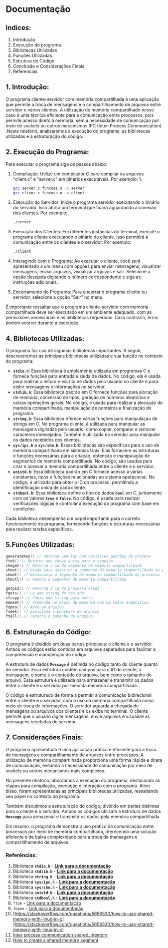# Documentação

## Indices:

1. Introdução
2. Execução do programa
3. Bibliotecas Utilizadas 
4. Funções Utilizadas
5. Estrutura do Código
6. Conclusão e Considerações Finais
7. Referencias

## 1. Introdução:

O programa cliente-servidor com memória compartilhada é uma aplicação que permite a troca de mensagens e o compartilhamento de arquivos entre servidor e vários clientes. A utilização de memória compartilhado nesse caso é uma técnica eficiente para a comunicação entre processos, pois permite acesso direto à memória, sem a necessidade de comunicação por meio de sockets ou outros mecanismos IPC (Inter-Process Communication) .Neste relatório, analisaremos a execução do programa, as bibliotecas utilizadas e a estruturação do código.

## 2. Execução do Programa:

Para executar o programa siga os passos abaixo:

1. Compilação: Utilize um compilador C para compilar os arquivos "client.c" e "server.c" em binários executáveis. Por exemplo:
    1. 
    
    ```bash
    gcc server.c funcoes.o -o server
    gcc client.c funcoes.o -o client
    ```
    
2. Execução do Servidor: Inicie o programa servidor executando o binário do servidor. Isso abrirá um terminal que ficará aguardando a conexão dos clientes. Por exemplo:
    
    ```bash
    ./server
    ```
    
3. Execução dos Clientes: Em diferentes instâncias do terminal, execute o programa cliente executando o binário do cliente. Isso permitirá a comunicação entre os clientes e o servidor. Por exemplo:
    
    ```bash
    ./client
    ```
    
4. Interagindo com o Programa: Ao executar o cliente, você será apresentado a um menu com opções para enviar mensagens, visualizar mensagens, enviar arquivos, visualizar arquivos e sair. Selecione a opção desejada digitando o número correspondente e siga as instruções adicionais.
5. Encerramento do Programa: Para encerrar o programa cliente ou servidor, selecione a opção "Sair" no menu.

É importante ressaltar que o programa cliente-servidor com memória compartilhada deve ser executado em um ambiente adequado, com as permissões necessárias e as bibliotecas requeridas. Caso contrário, erros podem ocorrer durante a execução.

## **4. Bibliotecas Utilizadas:**

O programa faz uso de algumas bibliotecas importantes. A seguir, descreveremos as principais bibliotecas utilizadas e sua função no contexto do programa:

- **`stdio.h`**: Essa biblioteca é amplamente utilizada em programas C e fornece funções para entrada e saída de dados. No código, ela é usada para realizar a leitura e escrita de dados pelo usuário no cliente e para exibir mensagens e informações no servidor.
- **`stdlib.h`**: Essa biblioteca padrão em C fornece funções para alocação de memória, conversão de tipos, geração de números aleatórios e outras operações gerais. No código, é usada para realizar a alocação de memória compartilhada, manipulação de ponteiros e finalização do programa.
- **`string.h`**: Essa biblioteca oferece várias funções para manipulação de strings em C. No programa cliente, é utilizada para manipular as mensagens digitadas pelo usuário, como copiar, comparar e remover caracteres indesejados. Também é utilizada no servidor para manipular os dados recebidos dos clientes.
- **`sys/ipc.h`** e **`sys/shm.h`**: Essas bibliotecas são específicas para o uso de memória compartilhada em sistemas Unix. Elas fornecem as estruturas e funções necessárias para a criação, obtenção e manipulação de segmentos de memória compartilhada. No código, são usadas para criar e acessar a memória compartilhada entre o cliente e o servidor.
- **`unistd.h`**: Essa biblioteca padrão em C fornece acesso a várias constantes, tipos e funções relacionadas ao sistema operacional. No código, é utilizada para obter o ID do processo, permitindo a identificação única de cada cliente.
- **`stdbool.h`**: Essa biblioteca define o tipo de dados **`bool`** em C, juntamente com os valores **`true`** e **`false`**. No código, é usada para realizar verificações lógicas e controlar a execução do programa com base em condições.

Cada biblioteca desempenha um papel importante para o correto funcionamento do programa, fornecendo funções e estruturas necessárias para realizar tarefas específicas.

## 5.Funções Utilizadas:

```c
generateKey() // Retorna uma key com variavies padrões do projeto 
ftok() // Retorna uma chave unica para o arquivo
shmget() // Retorna o id do segmento de memoria compartilhada
shmat() // Usada para associar o segmento de memoria compartilhada ao processo
shmdt() // Desassocia o segmento de memoria compartilhada do processo
shmctl() // Remove o segmento de memoria compartilhada

getpid() // Retorna o id do processo atual
fgets() // Le uma string do teclado
strcpy() // Copia uma string para outra
memset() // Preenche um bloco de memoria com um valor especifico
fopen() // Abre um arquivo
fseek() // posiciona o ponteiro do arquivo
ftell() // retorna o tamanho do arquivo
```

## 6. Estruturação do Código:

O programa é dividido em duas partes principais: o cliente e o servidor. Ambos os códigos estão contidos em arquivos separados para facilitar a compreensão e manutenção do código.

A estrutura de dados **`Message`** é definida no código tanto do cliente quanto do servidor. Essa estrutura contém campos para o ID do cliente, a mensagem, o nome e o conteúdo do arquivo, bem como o tamanho do arquivo. Essa estrutura é utilizada para armazenar e transmitir os dados entre o cliente e o servidor por meio da memória compartilhada.

O código é estruturado de forma a permitir a comunicação bidirecional entre o cliente e o servidor, com o uso da memória compartilhada como meio de troca de informações. O servidor aguarda a chegada de mensagens ou arquivos dos clientes e os exibe no terminal. O cliente permite que o usuário digite mensagens, envie arquivos e visualize as mensagens recebidas do servidor.

## 7. Considerações Finais:

O programa apresentado é uma aplicação prática e eficiente para a troca de mensagens e compartilhamento de arquivos entre processos. A utilização de memória compartilhada proporciona uma forma rápida e direta de comunicação, evitando a necessidade de comunicação por meio de sockets ou outros mecanismos mais complexos.

No presente relatório, abordamos a execução do programa, destacando as etapas para compilação, execução e interação com o programa. Além disso, foram apresentadas as principais bibliotecas utilizadas, ressaltando seu papel no contexto do programa.

Também discutimos a estruturação do código, dividido em partes distintas para o cliente e o servidor. Ambos os códigos utilizam a estrutura de dados **`Message`** para armazenar e transmitir os dados pela memória compartilhada.

Em resumo, o programa demonstra o uso prático da comunicação entre processos por meio de memória compartilhada, oferecendo uma solução eficiente e de baixa complexidade para a troca de mensagens e compartilhamento de arquivos.

### Referências:

1. Biblioteca **`stdio.h`** - **[Link para a documentação](https://en.cppreference.com/w/c/io)**
2. Biblioteca **`stdlib.h`** - **[Link para a documentação](https://en.cppreference.com/w/c/memory)**
3. Biblioteca **`string.h`** - **[Link para a documentação](https://en.cppreference.com/w/c/string)**
4. Biblioteca **`sys/ipc.h`** - **[Link para a documentação](https://pubs.opengroup.org/onlinepubs/009695399/basedefs/sys/ipc.h.html)**
5. Biblioteca **`sys/shm.h`** - **[Link para a documentação](https://pubs.opengroup.org/onlinepubs/009695399/basedefs/sys/shm.h.html)**
6. Biblioteca **`unistd.h`** - **[Link para a documentação](https://pubs.opengroup.org/onlinepubs/009695399/basedefs/unistd.h.html)**
7. Biblioteca **`stdbool.h`** - **[Link para a documentação](https://en.cppreference.com/w/c/types/bool)**
8. `ftok` - [Link para a documentação](https://www.dca.ufrn.br/~adelardo/cursos/DCA409/node27.html)
9. `fopen` - [Link para a documentação](https://stackoverflow.com/questions/75978548/fork-reading-multiple-files-and-write-them-to-single-output-file)
10. [https://stackoverflow.com/questions/5656530/how-to-use-shared-memory-with-linux-in-c](https://stackoverflow.com/questions/5656530/how-to-use-shared-memory-with-linux-in-c)
11. [Inter process communication shared_memory](/inter_process_communication_shared_memory)
12. [How to create a shared memory segment](https://www.youtube.com/watch?v=EpKJLmMnMUE)
